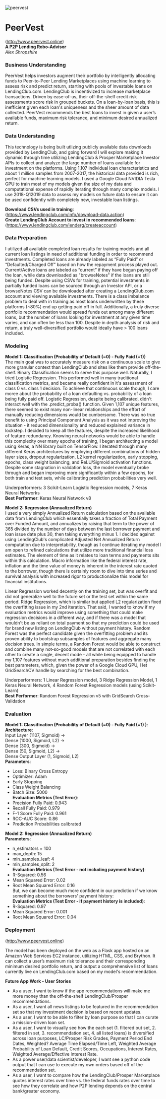 ![peervest](http://www.peervest.online/img/peervest.png)

# PeerVest
(http://www.peervest.online)  
**A P2P Lending Robo-Advisor**  
*Alex Shropshire*
  
### Business Understanding  
PeerVest helps investors augment their portfolio by intelligently allocating funds to Peer-to-Peer Lending Marketplaces using machine learning to assess risk and predict return, starting with pools of investable loans on LendingClub.com. LendingClub is incentivized to increase marketplace transactions. Driven by ease-of-us, their off-the-shelf credit risk assessments score risk in grouped buckets. On a loan-by-loan basis, this is inefficient given each loan's uniqueness and the sheer amount of data collected. PeerVest recommends the best loans to invest in given a user’s available funds, maximum risk tolerance, and minimum desired annualized return.
  
### Data Understanding  
This technology is being built utlizing publicly available data downloads provided by LendingClub, and going forward I will explore making it dynamic through time utilizing LendingClub & Prosper Marketplace Investor APIs to collect and analyze the large number of loans available for investment on the platforms. Using 1,107 individual loan characteristics and about 1 million samples from 2007-2017, the historical data provided is rich, perfect for machine learning models. I used a Google Cloud NVIDIA Tesla GPU to train most of my models given the size of my data and computational expense of rapidly iterating through many complex models. I use 2018-Q12019 data to assess my models on future data to ensure it can be used confidently with completely new, investable loan listings.
  
**Download CSVs used in training**: (https://www.lendingclub.com/info/download-data.action)    
**Create LendingClub Account to invest in recommended loans**: (https://www.lendingclub.com/lenderg/createaccount)
  
### Data Preparation  
I utilized all available completed loan results for training models and all current loan listings in need of additional funding in order to recommend investments. Completed loans are already labeled as “Fully Paid” or “Defaulted/Charged Off” based on how the repayment process played out. Current/Active loans are labeled as “current” if they have begun paying off the loan, while data downloaded as "browseNotes" if the loans are still being funded. Despite using CSVs for training, potential investments in partially funded loans can be sourced through an Investor API, or a browseNotes CSV can be downloaded after creating a LendingClub.com account and viewing available investments. There is a class imbalance problem to deal with in training as most loans underwritten by these platforms (~80%) end up getting paid off in full. Additionally, a truly diverse portfolio recommendation would spread funds out among many different loans, but the number of loans looking for investment at any given time varies, and can often be less than 100. Despite in depth analysis of risk and return, a truly well-diversified portfolio would ideally have > 100 loans included.
  
### Modeling  
**Model 1: Classification (Probability of Default (=0) - Fully Paid (=1))**  
The main goal was to accurately measure risk on a continuous scale to give more granular context than LendingClub and sites like them provide off-the-shelf. Binary Classification seems to serve this purpose well. Naturally, I tried Logistic Regression. This performed well in many traditional classification metrics, and became really confident in it's assessment of class 0 vs. class 1 decision. To achieve that continuous scale though, I care moree about the probability of a loan defaulting vs. probability of a loan being fully paid off. Logistic Regression, despite being calibrated, didn't interact well with the .predict_proba() function. Given 1,107 unique features, there seemed to exist many non-linear relationships and the effort of manually reducing dimensions would be cumbersome. There was no true benefit to using Principal Component Analysis as it was not improving the situation - it reduced dimensionality and reduced explained variance in lockstep. I decided to keep all the features, despite the increased likelihood of feature redundancy. Knowing neural networks would be able to handle this complexity over many epochs of training, I began architecting a model using Keras, a NN library built on TensorFlow. I iterated through many different Keras architectures by employing different combinations of hidden layer sizes, dropout regularization, L2 kernel regularization, early stopping, epochs, class weight balancing, and ReLU/Sigmoid activation functions. Despite some stagnation in validation loss, the model eventually broke through and began improving more significantly within a few epochs, for both train and test sets, while calibrating prediction probabilities very well.  
  
Underperformers: 3 Scikit-Learn Logistic Regression models, 7 Keras Neural Networks  
**Best Performer**: Keras Neural Network v8  
  
**Model 2: Regression (Annualized Return)**  
I used a very simply Annualized Return calculation based on the available data from LendingClub which essentially takes a fraction of Total Payment over Funded Amount, and annualizes by raising that term to the power of 365 divided by the number of days between the last borrower payment and loan issue date plus 30, then taking everything minus 1. I decided against using LendingClub's complicated Adjusted Net Annualized Return computation due to interpretability, though as I continue iterating my model I am open to refined calculations that utilize more traditional financial loss estimates. The element of time as it relates to loan terms and payments sits within this calculation. Macro information like the federal interest rate, inflation and the time value of money is inherent in the interest rate quoted to the borrower, though there is certainly room to dive into time series and survival analysis with increased rigor to productionalize this model for financial institutions. 
  
Linear Regression worked decently on the training set, but was overfit and did not generalize well to the future set or the test set within the same period. Ridge Regression, which is similar but applied L2 regularization fixed the overfitting issue in my 2nd iteration. That said, I wanted to know if my evaluation metrics would improve using something that could make regression decisions in a different way, and if there was a model that wouldn't be as reliant on total payment so that my prediction could be used for brand new listing on LendingClub without payment history. Random Forest was the perfect candidate given the overfitting problem and its proven ability to bootstrap subsamples of features and aggregate many decision trees. In simple terms, a Random Forest would be able to construct and combine many not-so-good models that are not correlated with each other to create a single, decent mode - all while being equipped to handle my 1,107 features without much additional preparation besides finding the best parameters, which, given the power of a Google Cloud GPU, I let GridSearchCV handle by searching for the best combination.
  
Underperformers: 1 Linear Regression model, 3 Ridge Regression Model, 1 Keras Neural Network, 4 Random Forest Regression models (using Scikit-Learn)  
**Best Performer**: Random Forest Regression v5 with GridSearch Cross-Validation  
  
### Evaluation  
**Model 1: Classification (Probability of Default (=0) - Fully Paid (=1) )**:  
**Architecture**:  
Input Layer (1107, Sigmoid) ->  
Dense (1000, Sigmoid, L2) ->  
Dense (300, Sigmoid) ->  
Dense (50, Sigmoid, L2) ->  
Dense Output Layer (1, Sigmoid, L2)    
**Parameters**:  
- Loss: Binary Cross Entropy  
- Optimizer: Adam  
- Early Stopping  
- Class Weight Balancing  
- Batch Size: 5000  
**Evaluation Metrics (Test Error)**:  
- Precision Fully Paid: 0.943  
- Recall Fully Paid: 0.979  
- F-1 Score Fully Paid: 0.961  
- ROC-AUC Score: 0.86  
- Prediction Probabilities calibrated
  
**Model 2: Regression (Annualized Return)**  
**Parameters**:  
- n_estimators = 100  
- max_depth: 15  
- min_samples_leaf: 4  
- min_samples_split: 2  
**Evaluation Metrics (Test Error - not including payment history)**:
- R-Squared: 0.56  
- Mean Squared Error: 0.02  
- Root Mean Squared Error: 0.16  
But, we can become much more confident in our prediction if we know something about the borrowers' payment history:  
**Evaluation Metrics (Test Error - if payment history is included)**:  
- R-Squared: 0.97  
- Mean Squared Error: 0.001  
- Root Mean Squared Error: 0.04  

### Deployment  
(http://www.peervest.online)
  
The model has been deployed on the web as a Flask app hosted on an Amazon Web Services EC2 instance, utilizing HTML, CSS, and Brython. It can collect a user’s maximum risk tolerance and their corresponding minimum desired portfolio return, and output a comprehensive list of loans currently live on LendingClub.com based on my model's recommendation.
  
**Future App Work - User Stories**  
- As a user, I want to know if the app recommendations will make me more money than the off-the-shelf LendingClub/Prosper recommendations.  
- As a user, I want all news listings to be featured in the recommendation set so that my investment decision is based on recent updates.  
- As a user, I want to be able to filter by loan purpose so that I can curate a mission-driven loan set.  
- As a user, I want to visually see how the each set (1. filtered out set, 2. filtered in set, 3. recommendation set, 4. all listed loans) is diversified across loan purposes, LC/Prosper Risk Grades, Payment Period End Dates, Weighted? Average Time Elapsed/Time Left, Weighted Average Probability of Loan Default, Credit Scores, Occupations, Interest Rates, Weighted Average/Effective Interest Rate.  
- As a power user/data scientist/developer, I want see a python code output that I can use to execute my own orders based off of the recommendation set.  
- As a user, I want to compare how the LendingClub/Prosper Marketplace quotes interest rates over time vs. the federal funds rates over time to see how they correlate and how P2P lending depends on the central bank/greater economy.  
